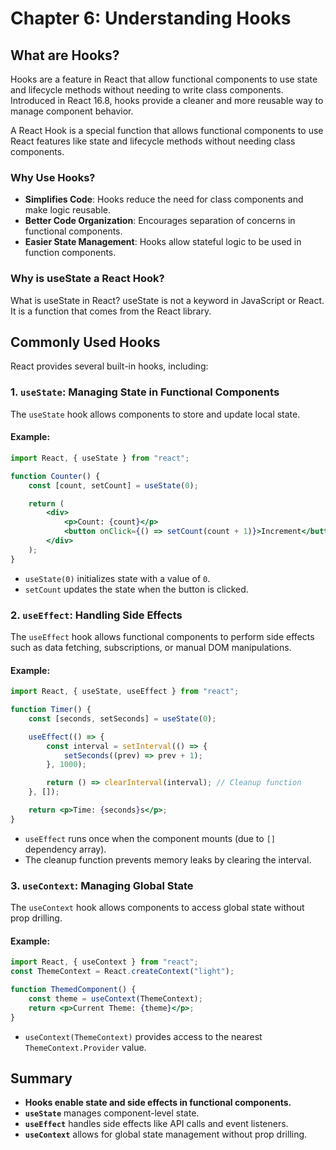 # Chapter 6: Understanding Hooks

## What are Hooks?
Hooks are a feature in React that allow functional components to use state and lifecycle methods without needing to write class components. Introduced in React 16.8, hooks provide a cleaner and more reusable way to manage component behavior.

A React Hook is a special function that allows functional components to use React features like state and lifecycle methods without needing class components.

### Why Use Hooks?
- **Simplifies Code**: Hooks reduce the need for class components and make logic reusable.
- **Better Code Organization**: Encourages separation of concerns in functional components.
- **Easier State Management**: Hooks allow stateful logic to be used in function components.

### Why is useState a React Hook?
What is useState in React?
useState is not a keyword in JavaScript or React. It is a function that comes from the React library.


## Commonly Used Hooks
React provides several built-in hooks, including:

### 1. `useState`: Managing State in Functional Components
The `useState` hook allows components to store and update local state.

#### Example:
```jsx
import React, { useState } from "react";

function Counter() {
    const [count, setCount] = useState(0);

    return (
        <div>
            <p>Count: {count}</p>
            <button onClick={() => setCount(count + 1)}>Increment</button>
        </div>
    );
}
```
- `useState(0)` initializes state with a value of `0`.
- `setCount` updates the state when the button is clicked.

### 2. `useEffect`: Handling Side Effects
The `useEffect` hook allows functional components to perform side effects such as data fetching, subscriptions, or manual DOM manipulations.

#### Example:
```jsx
import React, { useState, useEffect } from "react";

function Timer() {
    const [seconds, setSeconds] = useState(0);

    useEffect(() => {
        const interval = setInterval(() => {
            setSeconds((prev) => prev + 1);
        }, 1000);

        return () => clearInterval(interval); // Cleanup function
    }, []);

    return <p>Time: {seconds}s</p>;
}
```
- `useEffect` runs once when the component mounts (due to `[]` dependency array).
- The cleanup function prevents memory leaks by clearing the interval.

### 3. `useContext`: Managing Global State
The `useContext` hook allows components to access global state without prop drilling.

#### Example:
```jsx
import React, { useContext } from "react";
const ThemeContext = React.createContext("light");

function ThemedComponent() {
    const theme = useContext(ThemeContext);
    return <p>Current Theme: {theme}</p>;
}
```
- `useContext(ThemeContext)` provides access to the nearest `ThemeContext.Provider` value.

## Summary
- **Hooks enable state and side effects in functional components.**
- **`useState`** manages component-level state.
- **`useEffect`** handles side effects like API calls and event listeners.
- **`useContext`** allows for global state management without prop drilling.

